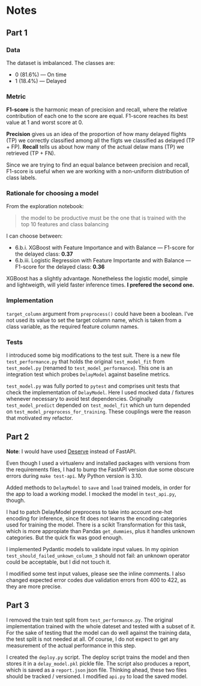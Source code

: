 # Notes

## Part 1

### Data

The dataset is imbalanced. The classes are:
* 0 (81.6%) — On time
* 1 (18.4%) — Delayed

### Metric

**F1-score** is the harmonic mean of precision and recall, where the relative contribution of each one to the score are equal.
F1-score reaches its best value at 1 and worst score at 0.

**Precision** gives us an idea of the proportion of how many delayed flights (TP) we correctly classified among all the fligts we classified as delayed (TP + FP).
**Recall** tells us about how many of the actual delaw   m a n s (TP) we retrieved (TP + FN).

Since we are trying to find an equal balance between precision and recall, F1-score is useful when we are working with a non-uniform distribution of class labels.

### Rationale for choosing a model

From the exploration notebook:
> the model to be productive must be the one that is trained with the top 10 features and class balancing

I can choose between:
* 6.b.i. XGBoost with Feature Importance and with Balance — F1-score for the delayed class: **0.37**
* 6.b.iii. Logistic Regression with Feature Importante and with Balance — F1-score for the delayed class: **0.36**

XGBoost has a slightly advantage. Nonetheless the logistic model, simple and lightweigth, will yield faster inference times. **I prefered the second one.**

### Implementation

`target_column` argument from `preprocess()` could have been a boolean. I've not used its value to set the target column name, which is taken from a class variable, as the required feature column names.

### Tests

I introduced some big modifications to the test suit. There is a new file `test_performance.py` that holds the original `test_model_fit` from `test_model.py` (renamed to `test_model_performance`). This one is an
integration test which probes `DelayModel` against baseline metrics.

`test_model.py` was fully ported to `pytest` and comprises unit tests that check the implementation of `DelayModel`. Here I used mocked data / fixtures whenever necessary to avoid test dependencies. Originally `test_model_predict` depended on `test_model_fit` which un turn depended on `test_model_preprocess_for_training`. These couplings were the reason that motivated my refactor.

## Part 2

**Note**: I would have used [Deserve](https://github.com/matiasbattocchia/deserve) instead of FastAPI.

Even though I used a virtualenv and installed packages with versions from the requirements files, I had to bump the FastAPI version due some obscure errors during `make test-api`. My Python version is 3.10.

Added methods to `DelayModel` to `save` and `load` trained models, in order for the app to load a working model. I mocked the model in `test_api.py`, though.

I had to patch DelayModel preprocess to take into account one-hot encoding for inference, since fit does not learns the encoding
categories used for training the model. There is a scikit Transformation for this task, which is more appropiate than Pandas `get_dummies`, plus it handles unknown categories. But the quick fix was good enough.

I implemented Pydantic models to validate input values. In my opinion `test_should_failed_unkown_column_3` should not fail:
an unknown operator could be acceptable, but I did not touch it.

I modified some test input values, please see the inline comments. I also changed expected error codes due validation errors from 400 to 422, as they are more precise.

## Part 3

I removed the train test split from `test_performance.py`. The original implementation trained with the whole dateset and tested with a subset of it. For the sake of testing that the model can do well against the training data, the test split is not needed at all. Of course, I do not expect to get any measurement of the actual performance in this step.

I created the `deploy.py` script. The deploy script trains the model and then stores it in a `delay_model.pkl` pickle file. The script also produces a report, which is saved as a `report.json` json file. Thinking ahead, these two files should be tracked / versioned. I modified `api.py` to load the saved model.